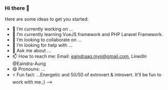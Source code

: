 ### Hi there 👋


Here are some ideas to get you started:

- 🔭 I’m currently working on ...
- 🌱 I’m currently learning VueJS framework and PHP Laravel Framework.
- 👯 I’m looking to collaborate on ...
- 🤔 I’m looking for help with ...
- 💬 Ask me about ...
- 📫 How to reach me: Email: eaindraag.myn@gmail.com, LinedIn @Eaindra-Aung
- 😄 Pronouns: ...
- ⚡ Fun fact: ...Energetic and 50/50 of extrovert & introvert. It'll be fun to work with me.;)
-->
